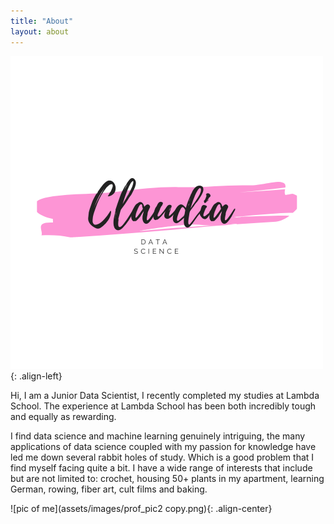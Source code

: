 ```yaml
---
title: "About"
layout: about
---
```


![logo](assets/images/brush_logo.png){: .align-left}


Hi, I am a Junior Data Scientist, I recently completed my studies at Lambda School. The experience at Lambda School has 
been both incredibly tough and equally as rewarding.

I find data science and machine learning genuinely intriguing, the many applications of data science coupled with my 
passion for knowledge have led me down several rabbit holes of study. Which is a good problem that I find myself facing 
quite a bit. I have a wide range of interests that include but are not limited to: crochet, housing 50+ plants in my 
apartment, learning German, rowing, fiber art, cult films and baking.



![pic of me](assets/images/prof_pic2 copy.png){: .align-center}


